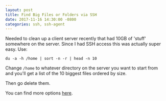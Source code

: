 ```yaml
---
layout: post
title: Find Big Files or Folders via SSH
date: 2017-11-16 14:30:00 -0800
categories: ssh, ssh-agent
---
```


Needed to clean up a client server recently that had 10GB of 'stuff' somewhere on the server. Since I had SSH access this was actually super easy. Use:

`du -a -h /home | sort -n -r | head -n 10`

Change `/home` to whatever directory on the server you want to start from and you'll get a list of the 10 biggest files ordered by size.

Then go delete them.

You can find more options [here](https://thomas.vanhoutte.be/miniblog/biggest-file-folder-linux/).
